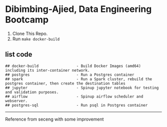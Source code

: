 # Dibimbing-Ajied, Data Engineering Bootcamp

1. Clone This Repo.
2. Run `make docker-build` 

list code
---
```
## docker-build                 - Build Docker Images (amd64) including its inter-container network.
## postgres                     - Run a Postgres container
## spark                        - Run a Spark cluster, rebuild the postgres container, then create the destination tables
## jupyter                      - Spinup jupyter notebook for testing and validation purposes.
## airflow                      - Spinup airflow scheduler and webserver.
## postgres-sql                 - Run psql in Postgres container
```

---

Reference from seceng with some improvement